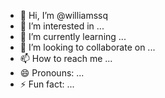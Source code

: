 - 👋 Hi, I’m @williamssq
- 👀 I’m interested in ...
- 🌱 I’m currently learning ...
- 💞️ I’m looking to collaborate on ...
- 📫 How to reach me ...
- 😄 Pronouns: ...
- ⚡ Fun fact: ...

<!---
williamssq/williamssq is a ✨ special ✨ repository because its `README.md` (this file) appears on your GitHub profile.
You can click the Preview link to take a look at your changes.
--->
